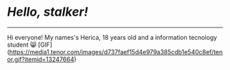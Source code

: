 
# _Hello, stalker!_
***
Hi everyone! My names's Herica, 18 years old and a information tecnology student 😸
[GIF] (https://media1.tenor.com/images/d737faef15d4e979a385cdb1e540c8ef/tenor.gif?itemid=13247664)
